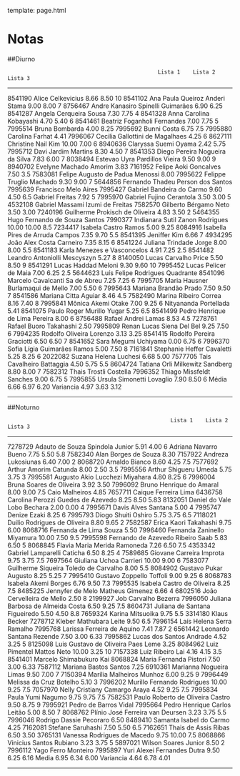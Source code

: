 template: page.html

# Notas

##Diurno

                                                   Lista 1    Lista 2    Lista 3
------------  -----------------------------------  ---------  ---------  ---------
8541190       Alice Celkevicius                    8.66       8.50       10
8541102       Ana Paula Queiroz Anderi Stama       9.00       8.00       7
8756467       Andre Kanasiro Spinelli Guimarães    6.90       6.25
8541287       Angela Cerqueira Sousa               7.30       7.75       4
8541328       Anna Carolina Kobayashi              4.70       5.40       6
8541461       Beatriz Foganholi Fernandes          7.00       7.75       5
7995514       Bruna Bombarda                       4.00       8.25
7995692       Bunni Costa                          6.75                  7.5
7995880       Carolina Farhat                      4.41
7996067       Cecilia Gallottini de Magalhaes                 4.25       6
8627111       Christine Nail Kim                   10.00      7.00       6
8940636       Claryssa Suemi Oyama                 2.42       5.75
7995712       Davi Jardim Martins                  8.30       4.50       7
8541353       Diego Pereira Nogueira da Silva      7.83       6.00       7
8038494       Estevao Uyra Pardillos Vieira        9.50       9.00       9
8940702       Evelyne Machado Amorim               3.83
7161952       Felipe Aoki Goncalves                           7.50       3.5
7583081       Felipe Augusto de Padua Menossi      8.00
7995622       Felippe Truglio Machado              9.30       9.00       7
5644856       Fernando Thadeu Person dos Santos
7995639       Francisco Melo Aires
7995427       Gabriel Bandeira do Carmo            9.60       4.50       6.5
              Gabriel Freitas                      7.92                  5
7995970       Gabriel Fujino Cerantola             3.50       3.00       5
4532108       Gabriel Massami Izumi de Freitas
7582570       Gilberto Bérgamo Neto                3.50       3.00
7240196       Guilherme Prokisch de Oliveira       4.83       3.50       2
5464355       Hugo Fernando de Souza Santos
7990377       Indianara Sutil Zanon Rodrigues      10.00      10.00      8.5
7234417       Isabela Castro Ramos                 5.00       9.25
8084916       Isabella Pires de Arruda Campos      7.35       9.70       5.5
8541395       Jeniffer Kim                         6.66                  7
4934295       João Alex Costa Carneiro             7.35       8.15       6
8541224       Juliana Trindade Jorge               8.00       8.00       5.5
8541183       Karla Menezes e Vasconcelos          4.91       7.25       2.5
8541482       Leandro Antoniolli Mescyszyn         5.27                  8
8140050       Lucas Carvalho Price                 5.50       8.50       9
8541291       Lucas Haddad Meloni                  9.30       9.60       10
7995452       Lucas Pelicer de Maia                7.00       6.25       2.5
5644623       Luís Felipe Rodrigues Quadrante
8541096       Marcelo Cavalcanti Sa de Abreu       7.25       7.25       6
7995705       Maria Hausner Burlamaqui de Mello    7.00       5.50       6
7995643       Mariana Brandão Prado                7.50       9.50       7
8541586       Mariana Citta Aguiar                 8.46                  4.5
7582490       Marina Ribeiro Correa                8.16       7.40       8
7995841       Mônica Akemi Otake                   7.00       9.25       6
              Nityananda Portellada                5.41
8541075       Paulo Roger Murillo Yugar                       5.25       6.5
8541499       Pedro Henrique de Lima Pereira       8.00                  6
8756488       Rafael Andrei Lamas                  8.53                  4.5
7278761       Rafael Buoro Takahashi               2.50
7995809       Renan Lucas Siena Del Bel            9.25       7.50       6
7994235       Rodolfo Oliveira Lorenzo             3.13       3.25
8541415       Rodolfo Pereira Graciotti            6.50       6.50       7
8541652       Sara Megumi Uchiyama                 0.00       6.75       6
7996370       Sofia Lígia Guimarães Ramos          5.00       7.50       8
7161841       Stephanie Heffer Cavaletti           5.25       8.25       6
2022082       Suzana Helena Luchesi                6.68       5.00
7577705       Tais Cavalheiro Battaggia            4.50       5.75       5.5
8604724       Tatiana Orli Milkewitz Sandberg      8.80       8.00       7
7582312       Thais Trostli Costella
7996352       Thiago Missfeldt Sanches             9.00       6.75       5
7995855       Ursula Simonetti Lovaglio            7.90       8.50       6
              Média                                6.66       6.97       6.20
              Variancia                            4.97       3.63       3.12
------------  -----------------------------------  ---------  ---------  ---------

##Noturno

                                                       Lista 1    Lista 2    Lista 3
------------  ---------------------------------------  ---------  ---------  ---------
7278729       Adauto de Souza Spindola Junior          5.91       4.00       6
              Adriana Navarro Bueno                    7.75       5.50       5.8
7582340       Alan Borges de Souza                     8.30
7157922       Andreza Lukosiunas                       6.40       7.00       2
8068720       Arnaldo Bianco                           8.60       4.25       7.5
7577692       Arthur Amorim Catunda                    8.00       2.50       3.5
7995556       Arthur Shigueru Umeda                    5.75       3.75       3
7995581       Augusto Akio Lucchezi Miyahara           4.80       8.25       6
7996004       Bruna Soares de Oliveira                 3.92       3.50
7996092       Bruno Henrique do Amaral                 8.00       9.00       7.5
              Caio Malheiros                           4.85
7657711       Caique Ferreira Lima
6436758       Carolina Perozzi Guedes de Azevedo       8.25       8.50       5.83
8132051       Daniel do Vale Lobo Bechara              2.00       0.00       4
7995671       Davis Alves Santana                      5.00                  4
7995747       Denize Ezaki                                        8.25       6
7995793       Diogo Shuiti Oshiro                      5.75       3.75       6.5
7118021       Duilio Rodrigues de Oliveira             8.80       9.65       2
7582587       Erica Kaori Takahashi                    9.75       6.00
8068716       Fernanda de Lima Souza                   5.50
7996460       Fernanda Zaninello Miyamura              10.00      7.50       9.5
7995598       Fernando de Azevedo Ribeiro Saab         5.83       6.50       5
8068845       Flavia Maria Merida Ramoneda             7.26       6.50       7.5
4353342       Gabriel Lamparelli Caticha               6.50       8.25       4
7589685       Giovane Carreira Improta                 9.75       3.75       7.5
7697564       Giuliana Uchoa Carrieri                  10.00      9.00       6
7583077       Guilherme Siqueira Toledo de Carvalho               8.00       5.5
8084902       Gustavo Pukar Augusto                    8.25       5.25       7
7995410       Gustavo Zoppello Toffoli                 9.00       9.25       6
8068783       Isabela Akemi Borges                     6.76       9.50       7.3
7995535       Isabela Castro de Oliveira               8.25                  7.5
8485225       Jennyfer de Melo Matheus Gimenez         6.66                  4
6802516       João Cervelleira de Mello                           2.50       8
2199927       Job Carvalho Bezerra
7996050       Juliana Barbosa de Almeida Costa         6.50       9.25       7.5
8604731       Juliana de Santana Figueiredo            5.50       4.50       8.8
7659324       Karina Mitsuoika                         9.75                  5.5
3314180       Klaus Becker
7278712       Kleber Mathubara Leite                              9.50       6.5
7996154       Laís Helena Serra Ramalho
7995768       Larissa Ferreira de Aquino               7.41       7.87       2
6561442       Leonardo Santana Rezende                 7.50       3.00       6.33
7995862       Lucas dos Santos Andrade                 4.52       3.25       5
8125098       Luis Gustavo de Oliveira Paes Leme       3.25
8084962       Luiz Pimentel Mattos Neto                10.00      3.25       10
7157338       Luiz Ribeiro Lai                         4.16       4.15       3.5
8541401       Marcelo Shimabukuro Kai
8068824       Maria Fernanda Pistori                   7.50       3.00       6.33
7587112       Mariana Bastos Santos                    7.25
6910361       Marianna Nogueira Limas                  9.50       7.00       7
7150394       Marília Malheiros Munhoz                 6.00       9.25       9
7996449       Melissa da Cruz Botelho                  5.10                  3
7996202       Murillo Fernando Rodrigues               10.00      9.25       7.5
7057970       Nelly Cristiany Camargo Araya            4.52       9.25       7.5
7995834       Paula Yumi Nagumo                        9.75       9.75       7.5
7582531       Paulo Roberto de Oliveira Castro         9.50       8.75       9
7995921       Pedro de Barros Vidal
7995664       Pedro Henrique Carlos Leitão             5.00       8.50       7
8068762       Plínio José Ferreira van Deursen         3.23       3.75       5.5
7996046       Rodrigo Dassie Pecoraro                             6.50
8489410       Samanta Isabel do Carmo                  4.25
7162081       Stefane Saruhashi                        7.50       5.50       6.5
7162651       Thais de Assis Ribas                     6.50       3.50
3765131       Vanessa Rodrigues de Macedo              9.75       10.00      7.5
8068866       Vinicius Santos Rubiano                  3.23       3.75       5
5897021       Wilson Soares Junior                                8.50       2
7996112       Yago Ferro Monteiro
7995897       Yuri Alexei Fernandes Dutra              9.50       6.25       6.16
              Media                                    6.95       6.34       6.00
              Variancia                                4.64       6.78       4.01
------------  ---------------------------------------  ---------  ---------  ---------
